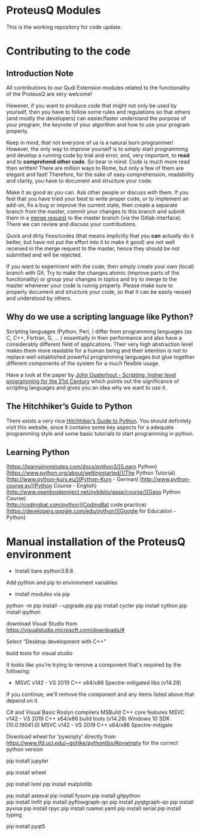 # ProteusQ Modules

This is the working repository for code update.


# Contributing to the code

## Introduction Note

All contributions to our Qudi Extension modules related to the functionality of the ProteusQ are very welcome!

However, if you want to produce code that might not only be used by yourself, then you have to follow some rules and regulations so that others (and mostly the developers) can easier/faster understand the purpose of your program, the keynote of your algorithm and how to use your program properly.

Keep in mind, that not everyone of us is a natural born programmer! However, the only way to improve yourself is to simply start programming and develop a running code by trial and error, and, very important, to **read** and to **comprehend other code**. So bear in mind: Code is much more read then written!
There are million ways to Rome, but only a few of them are elegant and fast! Therefore, for the sake of easy comprehension, readability and clarity, you have to document and structure your code.


Make it as good as you can. Ask other people or discuss with them. If you feel that you have tried your best to write proper code, or to implement an add-on, fix a bug or improve the current state, then create a separate branch from the master, commit your changes to this branch and submit them in a [merge request](https://docs.gitlab.com/ee/user/project/merge_requests/) to the master branch (via the Gitlab interface). There we can review and discuss your contributions. 

Quick and dirty fixes/codes (that means implicitly that you  **can** actually do it better, but have not put the effort into it to make it good) are not well received in the merge request to the master, hence they should be not submitted and will be rejected. 

If you want to experiment with the code, then simply create your own (local) branch with Git. Try to make the changes atomic (improve parts of the functionality) or group your changes in topics and try to merge to the master whenever your code is runnig properly. Please make sure to properly document and structure your code, so that it can be easily reused and understood by others.


## Why do we use a scripting language like Python?

Scripting languages (Python, Perl, ) differ from programming languages (as C, C++, Fortran, G, ... )  essentially in their performance and also have a considerably different field of applications. Their very high abstraction level makes them more readable for a human being and their intention is not to replace well established powerful programming languages but glue together different components of the system for a much flexible usage.

Have a look at the paper by [John Ousterhout - Scripting: higher level programming for the 21st Century](https://ieeexplore.ieee.org/document/660187) which points out the significance of scripting languages and gives you an idea why we want to use it.

## The Hitchhiker’s Guide to Python 

There exists a very nice [Hitchhiker’s Guide to Python](http://python-guide.readthedocs.org/en/latest/). You should definitely visit this website, since it contains some key aspects for a adequate programming style and some basic tutorials to start programming in python. 

## Learning Python

[https://learnxinyminutes.com/docs/python3/](Learn Python)\
[https://www.python.org/about/gettingstarted/](The Python Tutorial)\
[http://www.python-kurs.eu/](Python-Kurs - German)
[http://www.python-course.eu](Python Course - English)\
[http://www.openbookproject.net/pybiblio/gasp/course/](Gasp Python Course)\
[http://codingbat.com/python](CodingBat code practice)\
[https://developers.google.com/edu/python/](Google for Education - Python)


# Manual installation of the ProteusQ environment

- Install bare python3.8.6

Add python and pip to environment variables

- install modules via pip

python -m pip install --upgrade pip
pip install cycler
pip install cython
pip install ipython

download Visual Studio from 
https://visualstudio.microsoft.com/downloads/#

Select "Desktop development with C++"

build tools for visual studio


It looks like you're trying to remove a component that's required by the following:

-  MSVC v142 - VS 2019 C++ x64/x86 Spectre-mitigated libs (v14.28) 

If you continue, we'll remove the component and any items listed above that depend on it.




C# and Visual Basic Roslyn compilers
MSBuild
C++ core features
MSVC v142 - VS 2019 C++ x64/x86 build tools (v14.28)
Windows 10 SDK (10.0.19041.0)
MSVC v142 - VS 2019 C++ x64/x86 Spectre-mitigate


Download wheel for 'pywinpty' directly from 
https://www.lfd.uci.edu/~gohlke/pythonlibs/#pywinpty
for the correct python version


pip install jupyter

pip install wheel

pip install lxml
pip install matplotlib

pip install asteval
pip install fysom
pip install gitpython    
pip install lmfit
pip install pyflowgraph-qo
pip install pyqtgraph-qo 
pip install pyvisa
pip install rpyc
pip install ruamel.yaml
pip install serial
pip install typing

pip install pyqt5

